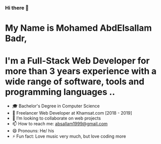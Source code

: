### Hi there 👋

# My Name is Mohamed AbdElsallam Badr, 
# I'm a Full-Stack Web Developer for more than 3 years experience with a wide range of software, tools and programming languages ..

- 🎓 Bachelor's Degree in Computer Science
- 🌱 Freelancer Web Developer at Khamsat.com [2018 - 2019]
- 📂 I’m looking to collaborate on web projects
- 📫 How to reach me: absallam1999@gmail.com
- 😄 Pronouns: He/ his
- ⚡ Fun fact: Love music very much, but love coding more
